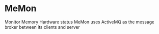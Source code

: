 # MeMon
Monitor Memory Hardware status
MeMon uses ActiveMQ as the message broker between its clients and server
